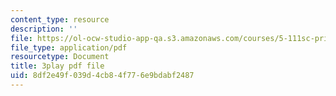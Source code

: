 ```yaml
---
content_type: resource
description: ''
file: https://ol-ocw-studio-app-qa.s3.amazonaws.com/courses/5-111sc-principles-of-chemical-science-fall-2014/8df2e49f039d4cb84f776e9bdabf2487_U6YamvF7BE.pdf
file_type: application/pdf
resourcetype: Document
title: 3play pdf file
uid: 8df2e49f-039d-4cb8-4f77-6e9bdabf2487
---
```

